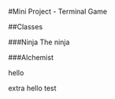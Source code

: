#Mini Project - Terminal Game

##Classes

###Ninja
The ninja 


###Alchemist

hello

extra hello
test
